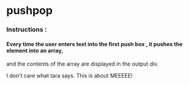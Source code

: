 # pushpop

### Instructions :

#### Every time the user enters text into the first push box , it pushes the element into an array,
and the contents of the array are displayed in the output div.

I don't care what tara says. This is about MEEEEE!
